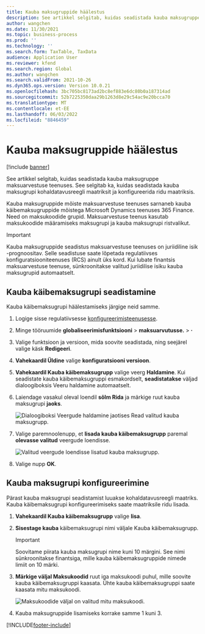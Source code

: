 ```yaml
---
title: Kauba maksugruppide häälestus
description: See artikkel selgitab, kuidas seadistada kauba maksugruppe maksuarvestuse teenuses.
author: wangchen
ms.date: 11/30/2021
ms.topic: business-process
ms.prod: ''
ms.technology: ''
ms.search.form: TaxTable, TaxData
audience: Application User
ms.reviewer: kfend
ms.search.region: Global
ms.author: wangchen
ms.search.validFrom: 2021-10-26
ms.dyn365.ops.version: Version 10.0.21
ms.openlocfilehash: 3bc705bc8173ad2bc8ef883e6dc80b0a187314ad
ms.sourcegitcommit: 52b7225350daa29b1263d8e29c54ac9e20bcca70
ms.translationtype: MT
ms.contentlocale: et-EE
ms.lasthandoff: 06/03/2022
ms.locfileid: "8846459"
---
```

# <a name="set-up-item-tax-groups"></a>Kauba maksugruppide häälestus

[!include [banner](../includes/banner.md)]

See artikkel selgitab, kuidas seadistada kauba maksugruppe maksuarvestuse teenuses. See selgitab ka, kuidas seadistada kauba maksugrupi kohaldatavusreegli maatriksit ja konfigureerida ridu maatriksis.

Kauba maksugruppide mõiste maksuarvestuse teenuses sarnaneb kauba käibemaksugruppide mõistega Microsoft Dynamics teenuses 365 Finance. Need on maksukoodide grupid. Maksuarvestuse teenus kasutab maksukoodide määramiseks maksugrupi ja kauba maksugrupi ristvalikut.

> [!IMPORTANT]
> Kauba maksugruppide seadistus maksuarvestuse teenuses on juriidiline isik -prognoositav. Selle seadistuse saate lõpetada regulatiivses konfiguratsiooniteenuses (RCS) ainult üks kord. Kui lubate finantsis maksuarvestuse teenuse, sünkroonitakse valitud juriidilise isiku kauba maksugrupid automaatselt.

## <a name="set-up-an-item-tax-group"></a>Kauba käibemaksugrupi seadistamine 

Kauba käibemaksugrupi häälestamiseks järgige neid samme.

1. Logige sisse regulatiivsesse [konfigureerimisteenusesse](https://marketing.configure.global.dynamics.com/).
2. Minge tööruumide **globaliseerimisfunktsiooni** \> **maksuarvutusse.** \> **·**
3. Valige funktsioon ja versioon, mida soovite seadistada, ning seejärel valige käsk **Redigeeri**.
4. **Vahekaardil Üldine** valige **konfiguratsiooni versioon**.
5. **Vahekaardil Kauba käibemaksugrupp** valige veerg **Haldamine**. Kui seadistate kauba käibemaksugruppi esmakordselt, **seadistatakse** väljad dialoogiboksis Veeru haldamine automaatselt.
6. Laiendage vasakul oleval loendil **sõlm Rida** ja märkige ruut kauba maksugrupi **jaoks**.

    ![Dialoogiboksi Veergude haldamine jaotises Read valitud kauba maksugrupp.](media/select-item-tax-group.png)

7. Valige paremnoolenupp, et **lisada kauba käibemaksugrupp** paremal **olevasse valitud** veergude loendisse.

    ![Valitud veergude loendisse lisatud kauba maksugrupp.](media/add-item-tax-group.png)

8. Valige nupp **OK**.

## <a name="configure-an-item-tax-group"></a>Kauba maksugrupi konfigureerimine

Pärast kauba maksugrupi seadistamist luuakse kohaldatavusreegli maatriks. Kauba käibemaksugrupi konfigureerimiseks saate maatriksile ridu lisada.

1. **Vahekaardil Kauba käibemaksugrupp** valige **lisa**.
2. **Sisestage kauba** käibemaksugrupi nimi väljale Kauba käibemaksugrupp.

    > [!IMPORTANT]
    > Soovitame piirata kauba maksugrupi nime kuni 10 märgini. See nimi sünkroonitakse finantsiga, mille kauba käibemaksugruppide nimede limiit on 10 märki.

3. **Märkige väljal Maksukoodid** ruut iga maksukoodi puhul, mille soovite kauba käibemaksugruppi kaasata. Ühte kauba käibemaksugruppi saate kaasata mitu maksukoodi.

    ![Maksukoodide väljal on valitud mitu maksukoodi.](media/multiple-tax-codes-selection.png)

4. Kauba maksugruppide lisamiseks korrake samme 1 kuni 3.

[!INCLUDE[footer-include](../../includes/footer-banner.md)]
